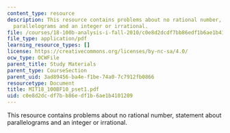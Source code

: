 ```yaml
---
content_type: resource
description: This resource contains problems about no rational number, statement about
  parallelograms and an integer or irrational.
file: /courses/18-100b-analysis-i-fall-2010/c0e8d2dcdf7bb86edf1b6ae1b4101209_MIT18_100BF10_pset1.pdf
file_type: application/pdf
learning_resource_types: []
license: https://creativecommons.org/licenses/by-nc-sa/4.0/
ocw_type: OCWFile
parent_title: Study Materials
parent_type: CourseSection
parent_uid: 3ad89456-ba4e-f1be-74a0-7c7912fb0866
resourcetype: Document
title: MIT18_100BF10_pset1.pdf
uid: c0e8d2dc-df7b-b86e-df1b-6ae1b4101209
---
```

This resource contains problems about no rational number, statement about parallelograms and an integer or irrational.